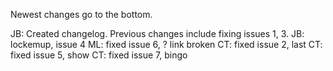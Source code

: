 Newest changes go to the bottom.


JB: Created changelog.  Previous changes include fixing issues 1, 3.
JB: lockemup, issue 4
ML: fixed issue 6, ? link broken
CT: fixed issue 2, last
CT: fixed issue 5, show
CT: fixed issue 7, bingo